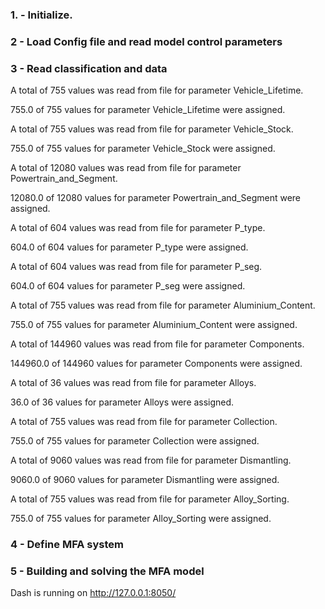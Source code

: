 ### 1. - Initialize.

### 2 - Load Config file and read model control parameters

### 3 - Read classification and data

A total of 755 values was read from file for parameter Vehicle_Lifetime.

755.0 of 755 values for parameter Vehicle_Lifetime were assigned.

A total of 755 values was read from file for parameter Vehicle_Stock.

755.0 of 755 values for parameter Vehicle_Stock were assigned.

A total of 12080 values was read from file for parameter Powertrain_and_Segment.

12080.0 of 12080 values for parameter Powertrain_and_Segment were assigned.

A total of 604 values was read from file for parameter P_type.

604.0 of 604 values for parameter P_type were assigned.

A total of 604 values was read from file for parameter P_seg.

604.0 of 604 values for parameter P_seg were assigned.

A total of 755 values was read from file for parameter Aluminium_Content.

755.0 of 755 values for parameter Aluminium_Content were assigned.

A total of 144960 values was read from file for parameter Components.

144960.0 of 144960 values for parameter Components were assigned.

A total of 36 values was read from file for parameter Alloys.

36.0 of 36 values for parameter Alloys were assigned.

A total of 755 values was read from file for parameter Collection.

755.0 of 755 values for parameter Collection were assigned.

A total of 9060 values was read from file for parameter Dismantling.

9060.0 of 9060 values for parameter Dismantling were assigned.

A total of 755 values was read from file for parameter Alloy_Sorting.

755.0 of 755 values for parameter Alloy_Sorting were assigned.

### 4 - Define MFA system

### 5 - Building and solving the MFA model

Dash is running on http://127.0.0.1:8050/


